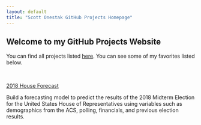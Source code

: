 ```yaml
---
layout: default
title: "Scott Onestak GitHub Projects Homepage"
---
```


## Welcome to my GitHub Projects Website

You can find all projects listed [here]().  You can see some of my favorites listed below.

<br/>

[2018 House Forecast](https://scottonestak.github.io/Projects/2018_House_Forecast/2018_House_Forecast.html)

Build a forecasting model to predict the results of the 2018 Midterm Election for the United States House of Representatives using variables such as demographics from the ACS, polling, financials, and previous election results.
